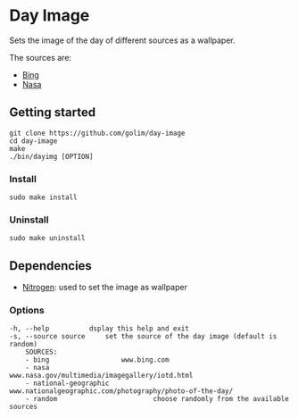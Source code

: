 # Day Image
Sets the image of the day of different sources as a wallpaper.

The sources are:
- [Bing](https://www.bing.com)
- [Nasa](https://www.nasa.gov/multimedia/imagegallery/iotd.html)

## Getting started
```
git clone https://github.com/golim/day-image
cd day-image
make
./bin/dayimg [OPTION]
```

### Install
```
sudo make install
```

### Uninstall
```
sudo make uninstall
```

## Dependencies
- [Nitrogen](https://github.com/l3ib/nitrogen): used to set the image as wallpaper

### Options
```
-h, --help			dsplay this help and exit
-s, --source source		set the source of the day image (default is random)
    SOURCES:
    - bing		            www.bing.com
    - nasa		            www.nasa.gov/multimedia/imagegallery/iotd.html
    - national-geographic           www.nationalgeographic.com/photography/photo-of-the-day/
    - random                        choose randomly from the available sources
```